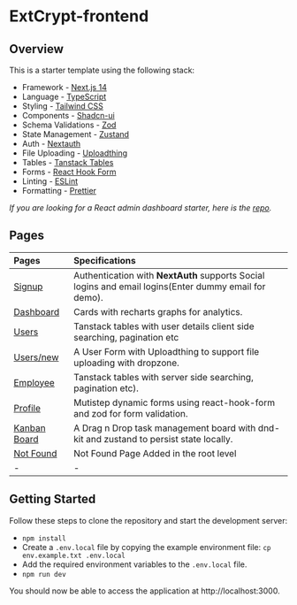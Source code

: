 <!-- <picture>
  <source media="(prefers-color-scheme: dark)" srcset="https://user-images.githubusercontent.com/9113740/201498864-2a900c64-d88f-4ed4-b5cf-770bcb57e1f5.png">
  <source media="(prefers-color-scheme: light)" srcset="https://user-images.githubusercontent.com/9113740/201498152-b171abb8-9225-487a-821c-6ff49ee48579.png">
</picture>

<div align="center"><strong>Next.js 14 Admin Dashboard Starter Template With Shadcn-ui</strong></div>
<div align="center">Built with the Next.js App Router</div>
<br />
<div align="center">
<a href="https://next-shadcn-dashboard-starter.vercel.app">View Demo</a>
<span>
</div> -->

# ExtCrypt-frontend

## Overview

This is a starter template using the following stack:

- Framework - [Next.js 14](https://nextjs.org/13)
- Language - [TypeScript](https://www.typescriptlang.org)
- Styling - [Tailwind CSS](https://tailwindcss.com)
- Components - [Shadcn-ui](https://ui.shadcn.com)
- Schema Validations - [Zod](https://zod.dev)
- State Management - [Zustand](https://zustand-demo.pmnd.rs)
- Auth - [Nextauth](https://next-auth.js.org)
- File Uploading - [Uploadthing](https://uploadthing.com)
- Tables - [Tanstack Tables](https://ui.shadcn.com/docs/components/data-table)
- Forms - [React Hook Form](https://ui.shadcn.com/docs/components/form)
- Linting - [ESLint](https://eslint.org)
- Formatting - [Prettier](https://prettier.io)

_If you are looking for a React admin dashboard starter, here is the [repo](https://github.com/Kiranism/react-shadcn-dashboard-starter)._

## Pages

| Pages                                                                             | Specifications                                                                                        |
| :-------------------------------------------------------------------------------- | :---------------------------------------------------------------------------------------------------- |
| [Signup](https://next-shadcn-dashboard-starter.vercel.app/)                       | Authentication with **NextAuth** supports Social logins and email logins(Enter dummy email for demo). |
| [Dashboard](https://next-shadcn-dashboard-starter.vercel.app/dashboard)           | Cards with recharts graphs for analytics.                                                             |
| [Users](https://next-shadcn-dashboard-starter.vercel.app/dashboard/user)          | Tanstack tables with user details client side searching, pagination etc                               |
| [Users/new](https://next-shadcn-dashboard-starter.vercel.app/dashboard/user/new)  | A User Form with Uploadthing to support file uploading with dropzone.                                 |
| [Employee](https://next-shadcn-dashboard-starter.vercel.app/dashboard/employee)   | Tanstack tables with server side searching, pagination etc).                                          |
| [Profile](https://next-shadcn-dashboard-starter.vercel.app/dashboard/profile)     | Mutistep dynamic forms using react-hook-form and zod for form validation.                             |
| [Kanban Board](https://next-shadcn-dashboard-starter.vercel.app/dashboard/kanban) | A Drag n Drop task management board with dnd-kit and zustand to persist state locally.                |
| [Not Found](https://next-shadcn-dashboard-starter.vercel.app/dashboard/notfound)  | Not Found Page Added in the root level                                                                |
| -                                                                                 | -                                                                                                     |

## Getting Started

Follow these steps to clone the repository and start the development server:

- `npm install`
- Create a `.env.local` file by copying the example environment file:
  `cp env.example.txt .env.local`
- Add the required environment variables to the `.env.local` file.
- `npm run dev`

You should now be able to access the application at http://localhost:3000.

